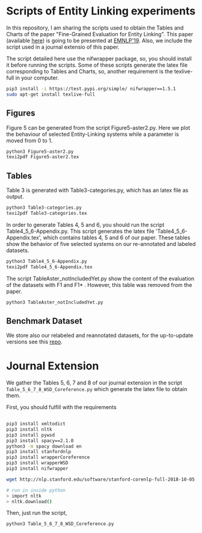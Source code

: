 
# Scripts of Entity Linking experiments

In this repository, I am sharing the scripts used to obtain the Tables and Charts of the paper "Fine-Grained Evaluation for Entity Linking". This paper (available [here](http://aidanhogan.com/docs/fine_grained_entity_linking.pdf)) is going to be presented at [EMNLP'19](https://www.emnlp-ijcnlp2019.org). Also, we include the script used in a journal extensio of this paper.

The script detailed here use the nifwrapper package, so, you should install it before running the scripts. Some of these scripts generate the latex file corresponding to Tables and Charts, so, another requirement is the texlive-full in your computer.
```sh
pip3 install -i https://test.pypi.org/simple/ nifwrapper==1.5.1
sudo apt-get install texlive-full
```

## Figures

Figure 5 can be generated from the script Figure5-aster2.py. Here we plot the behaviour of selected Entity-Linking systems while a parameter is moved from 0 to 1. 

```sh
python3 Figure5-aster2.py
texi2pdf Figure5-aster2.tex
```

## Tables
Table 3 is generated with Table3-categories.py, which has an latex file as output.
```sh
python3 Table3-categories.py
texi2pdf Table3-categories.tex
```

In order to generate Tables 4, 5 and 6, you should run the script Table4_5_6-Appendix.py. This script generates the latex file 'Table4_5_6-Appendix.tex', which contains tables 4, 5 and 6 of our paper. These tables show the behavior of five selected systems on our re-annotated and labeled datasets.
```sh
python3 Table4_5_6-Appendix.py
texi2pdf Table4_5_6-Appendix.tex
```
The script TableAster_notIncludedYet.py show the content of the evaluation of the datasets with F1 and F1* . However, this table was removed from the paper.
```sh
python3 TableAster_notIncludedYet.py
```

## Benchmark Dataset
We store also our relabeled and reannotated datasets, for the up-to-update versions see this [repo](https://github.com/henryrosalesmendez/categorized_EMNLP_datasets).




# Journal Extension

We gather the Tables 5, 6, 7 and 8 of our journal extension in the script ```Table_5_6_7_8_WSD_Coreference.py``` which generate the latex file to obtain them. 

First, you should fulfill with the requirements

```bash
 
pip3 install xmltodict
pip3 install nltk
pip3 install pywsd
pip3 install spacy==2.1.0
python3 -m spacy download en
pip3 install stanfordnlp
pip3 install wrapperCoreference
pip3 install wrapperWSD
pip3 install nifwrapper

wget http://nlp.stanford.edu/software/stanford-corenlp-full-2018-10-05.zip

# run in inside python
> import nltk
> nltk.download()
```
Then, just run the script,
```bash
python3 Table_5_6_7_8_WSD_Coreference.py
```
